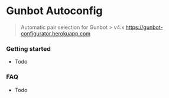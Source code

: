 # Gunbot Autoconfig
> Automatic pair selection for Gunbot > v4.x
https://gunbot-configurator.herokuapp.com

### Getting started
- Todo

### FAQ
- Todo
